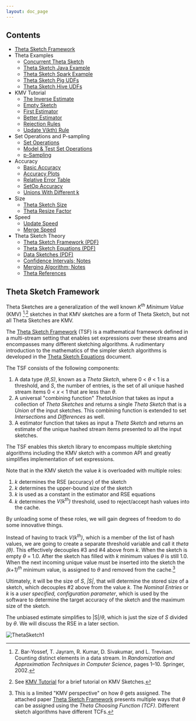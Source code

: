 ```yaml
---
layout: doc_page
---
```

<!--
    Licensed to the Apache Software Foundation (ASF) under one
    or more contributor license agreements.  See the NOTICE file
    distributed with this work for additional information
    regarding copyright ownership.  The ASF licenses this file
    to you under the Apache License, Version 2.0 (the
    "License"); you may not use this file except in compliance
    with the License.  You may obtain a copy of the License at

      http://www.apache.org/licenses/LICENSE-2.0

    Unless required by applicable law or agreed to in writing,
    software distributed under the License is distributed on an
    "AS IS" BASIS, WITHOUT WARRANTIES OR CONDITIONS OF ANY
    KIND, either express or implied.  See the License for the
    specific language governing permissions and limitations
    under the License.
-->
## Contents
<!-- TOC -->
* [Theta Sketch Framework](#theta-sketch-framework)
* Theta Examples
    * [Concurrent Theta Sketch](https://datasketches.apache.org/docs/Theta/ConcurrentThetaSketch.html)
    * [Theta Sketch Java Example](https://datasketches.apache.org/docs/Theta/ThetaJavaExample.html)
    * [Theta Sketch Spark Example](https://datasketches.apache.org/docs/Theta/ThetaSparkExample.html)
    * [Theta Sketch Pig UDFs](https://datasketches.apache.org/docs/Theta/ThetaPigUDFs.html)
    * [Theta Sketch Hive UDFs](https://datasketches.apache.org/docs/Theta/ThetaHiveUDFs.html)
* KMV Tutorial
    * [The Inverse Estimate](https://datasketches.apache.org/docs/Theta/InverseEstimate.html)
    * [Empty Sketch](https://datasketches.apache.org/docs/Theta/KMVempty.html) 
    * [First Estimator](https://datasketches.apache.org/docs/Theta/KMVfirstEst.html)
    * [Better Estimator](https://datasketches.apache.org/docs/Theta/KMVbetterEst.html)
    * [Rejection Rules](https://datasketches.apache.org/docs/Theta/KMVrejection.html)
    * [Update V(kth) Rule](https://datasketches.apache.org/docs/Theta/KMVupdateVkth.html)
* Set Operations and P-sampling
    * [Set Operations](https://datasketches.apache.org/docs/Theta/ThetaSketchSetOps.html)
    * [Model & Test Set Operations](https://datasketches.apache.org/docs/Theta/ThetaSetOpsCornerCases.html)
    * [p-Sampling](https://datasketches.apache.org/docs/Theta/ThetaPSampling.html)
* Accuracy
    * [Basic Accuracy](https://datasketches.apache.org/docs/Theta/ThetaAccuracy.html)
    * [Accuracy Plots](https://datasketches.apache.org/docs/Theta/ThetaAccuracyPlots.html)
    * [Relative Error Table](https://datasketches.apache.org/docs/Theta/ThetaErrorTable.html)
    * [SetOp Accuracy](https://datasketches.apache.org/docs/Theta/ThetaSketchSetOpsAccuracy.html)
    * [Unions With Different k](https://datasketches.apache.org/docs/Theta/AccuracyOfDifferentKUnions.html)
* Size
    * [Theta Sketch Size](https://datasketches.apache.org/docs/Theta/ThetaSize.html)
    * [Theta Resize Factor](https://datasketches.apache.org/docs/Theta/ThetaResizeFactor.html)
* Speed
    * [Update Speed](https://datasketches.apache.org/docs/Theta/ThetaUpdateSpeed.html)
    * [Merge Speed](https://datasketches.apache.org/docs/Theta/ThetaMergeSpeed.html)
* Theta Sketch Theory
    * [Theta Sketch Framework (PDF)](https://github.com/apache/datasketches-website/tree/master/docs/pdf/ThetaSketchFramework.pdf)
    * [Theta Sketch Equations (PDF)](https://github.com/apache/datasketches-website/tree/master/docs/pdf/ThetaSketchEquations.pdf)
    * [Data Sketches (PDF)](https://github.com/apache/datasketches-website/tree/master/docs/pdf/DataSketches.pdf)
    * [Confidence Intervals; Notes](https://datasketches.apache.org/docs/Theta/ThetaConfidenceIntervals.html)
    * [Merging Algorithm; Notes](https://datasketches.apache.org/docs/Theta/ThetaMergingAlgorithm.html)
    * [Theta References](https://datasketches.apache.org/docs/Theta/ThetaReferences.html)
<!-- TOC -->

<a id="theta-sketch-framework"></a>
## Theta Sketch Framework
Theta Sketches are a generalization of the well known <i>K<sup>th</sup> Minimum Value</i> (KMV) [^1]<sup>,</sup>[^2] 
sketches in that KMV sketches are a form of Theta Sketch, but not all Theta Sketches are KMV.

The <a href="{{site.docs_pdf_dir}}/ThetaSketchFramework.pdf">Theta Sketch Framework</a> (TSF) 
is a mathematical framework 
defined in a multi-stream setting that enables set expressions over these streams and encompasses many
different sketching algorithms. A rudimentary introduction to the mathematics of the simpler sketch algorithms is developed in 
the <a href="{{site.docs_pdf_dir}}/ThetaSketchEquations.pdf">Theta Sketch Equations</a> document.

The TSF consists of the following components:

1. A data type <i>(&theta;,S)</i>, known as a <i>Theta Sketch</i>, where 0 &lt; <i>&theta;</i> &lt; 1 is a 
threshold, and <i>S</i>, the number of entries, is the set of all unique hashed stream items 0 &lt; <i>x</i> &lt; 1 
that are less than <i>&theta;</i>. 
2. A universal "combining function" <i>ThetaUnion</i> that takes as input a collection of <i>Theta Sketches</i> 
and returns a single <i>Theta Sketch</i> that is a <i>Union</i> of the input sketches. 
This combining function is extended to set <i>Intersections</i> and <i>Differences</i> as well.
3. A estimator function that takes as input a <i>Theta Sketch</i> and returns an estimate of the unique 
hashed stream items presented to all the input sketches.
  
The TSF enables this sketch library to encompass multiple sketching algorithms including the 
KMV sketch with a common API and greatly simplifies implementation of set 
expressions.

Note that in the KMV sketch the value <i>k</i> is overloaded with multiple roles:

1. <i>k</i> determines the RSE (accuracy) of the sketch
2. <i>k</i> determines the upper-bound size of the sketch
3. <i>k</i> is used as a constant in the estimator and RSE equations
4. <i>k</i> determines the <i>V(k<sup>th</sup>)</i> threshold, used to reject/accept hash values into the cache.

By unloading some of these roles, we will gain degrees of freedom to do some innovative things. 

Instead of having to track <i>V(k<sup>th</sup>)</i>, which is a member of the list of hash values, 
we are going to create a separate threshold variable and call it <i>theta (&theta;)</i>. 
This effectively decouples #3 and #4 above from <i>k</i>. When the sketch is empty <i>&theta;</i> = 1.0. 
After the sketch has filled with <i>k</i> minimum values <i>&theta;</i> is still 1.0. 
When the next incoming unique value must be inserted into the sketch the <i>(k+1)<sup>th</sup></i> 
minimum value, is assigned to <i>&theta;</i> and removed from the cache.[^3]

Ultimately, it will be the size of <i>S</i>, <i>|S|</i>, that will determine the stored size of a 
sketch, which decouples #2 above from the value <i>k</i>. 
The <i>Nominal Entries</i> or <i>k</i> is a <i>user specified, configuration parameter</i>, 
which is used by the software to determine the target accuracy of the sketch and the maximum size of the sketch.

The unbiased estimate simplifies to \|S\|/<i>&theta;</i>, which is just the size of <i>S</i> divided by <i>&theta;</i>. 
We will discuss the RSE in a later section.

<img class="doc-img-full" src="https://datasketches.apache.org/docs/img/theta/ThetaSketch1.png" alt="ThetaSketch1" />


[^1]: Z. Bar-Yossef, T. Jayram, R. Kumar, D. Sivakumar, and L. Trevisan. Counting distinct elements in a data stream. In <i>Randomization and Approximation Techniques in Computer Science</i>, pages 1–10. Springer, 2002.

[^2]: See <a href="{{site.docs_dir}}/Theta/InverseEstimate.html">KMV Tutorial</a> for a brief tutorial on KMV Sketches.

[^3]: This is a limited "KMV perspective" on how <i>&theta;</i> gets assigned.  The attached paper <a href="{{site.docs_pdf_dir}}/ThetaSketchFramework.pdf">Theta Sketch Framework</a> presents multiple ways that <i>&theta;</i> can be assigned using the <i>Theta Choosing Function (TCF)</i>. Different sketch algorithms have different TCFs.  
